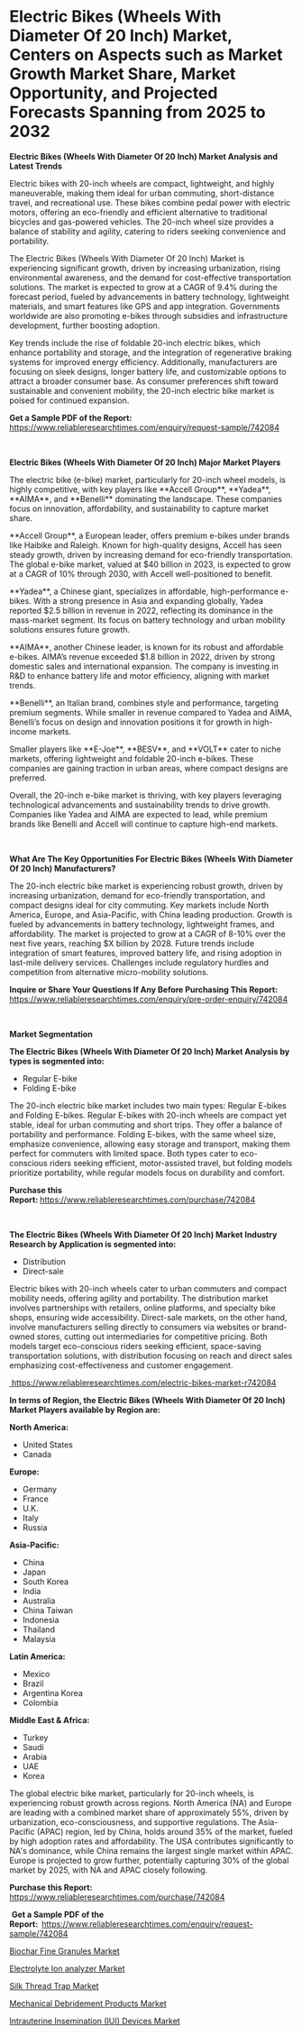 <p><h1>Electric Bikes (Wheels With Diameter Of 20 Inch) Market, Centers on Aspects such as Market Growth Market Share, Market Opportunity, and Projected Forecasts Spanning from 2025 to 2032</h1></p><p><strong>Electric Bikes (Wheels With Diameter Of 20 Inch) Market Analysis and Latest Trends</strong></p>
<p><p>Electric bikes with 20-inch wheels are compact, lightweight, and highly maneuverable, making them ideal for urban commuting, short-distance travel, and recreational use. These bikes combine pedal power with electric motors, offering an eco-friendly and efficient alternative to traditional bicycles and gas-powered vehicles. The 20-inch wheel size provides a balance of stability and agility, catering to riders seeking convenience and portability.</p><p>The Electric Bikes (Wheels With Diameter Of 20 Inch) Market is experiencing significant growth, driven by increasing urbanization, rising environmental awareness, and the demand for cost-effective transportation solutions. The market is expected to grow at a CAGR of 9.4% during the forecast period, fueled by advancements in battery technology, lightweight materials, and smart features like GPS and app integration. Governments worldwide are also promoting e-bikes through subsidies and infrastructure development, further boosting adoption.</p><p>Key trends include the rise of foldable 20-inch electric bikes, which enhance portability and storage, and the integration of regenerative braking systems for improved energy efficiency. Additionally, manufacturers are focusing on sleek designs, longer battery life, and customizable options to attract a broader consumer base. As consumer preferences shift toward sustainable and convenient mobility, the 20-inch electric bike market is poised for continued expansion.</p></p>
<p><strong>Get a Sample PDF of the Report:&nbsp;</strong> <a href="https://www.reliableresearchtimes.com/enquiry/request-sample/742084?utm_campaign=2040&utm_medium=2&utm_source=Github&utm_content=ia&utm_term=23012025&utm_id=electric-bikes-wheels-with-diameter-of-20-inch">https://www.reliableresearchtimes.com/enquiry/request-sample/742084</a></p>
<p>&nbsp;</p>
<p><strong>Electric Bikes (Wheels With Diameter Of 20 Inch) Major Market Players</strong></p>
<p><p>The electric bike (e-bike) market, particularly for 20-inch wheel models, is highly competitive, with key players like **Accell Group**, **Yadea**, **AIMA**, and **Benelli** dominating the landscape. These companies focus on innovation, affordability, and sustainability to capture market share.</p><p>**Accell Group**, a European leader, offers premium e-bikes under brands like Haibike and Raleigh. Known for high-quality designs, Accell has seen steady growth, driven by increasing demand for eco-friendly transportation. The global e-bike market, valued at $40 billion in 2023, is expected to grow at a CAGR of 10% through 2030, with Accell well-positioned to benefit.</p><p>**Yadea**, a Chinese giant, specializes in affordable, high-performance e-bikes. With a strong presence in Asia and expanding globally, Yadea reported $2.5 billion in revenue in 2022, reflecting its dominance in the mass-market segment. Its focus on battery technology and urban mobility solutions ensures future growth.</p><p>**AIMA**, another Chinese leader, is known for its robust and affordable e-bikes. AIMA’s revenue exceeded $1.8 billion in 2022, driven by strong domestic sales and international expansion. The company is investing in R&D to enhance battery life and motor efficiency, aligning with market trends.</p><p>**Benelli**, an Italian brand, combines style and performance, targeting premium segments. While smaller in revenue compared to Yadea and AIMA, Benelli’s focus on design and innovation positions it for growth in high-income markets.</p><p>Smaller players like **E-Joe**, **BESV**, and **VOLT** cater to niche markets, offering lightweight and foldable 20-inch e-bikes. These companies are gaining traction in urban areas, where compact designs are preferred.</p><p>Overall, the 20-inch e-bike market is thriving, with key players leveraging technological advancements and sustainability trends to drive growth. Companies like Yadea and AIMA are expected to lead, while premium brands like Benelli and Accell will continue to capture high-end markets.</p></p>
<p>&nbsp;</p>
<p><strong>What Are The Key Opportunities For Electric Bikes (Wheels With Diameter Of 20 Inch) Manufacturers?</strong></p>
<p><p>The 20-inch electric bike market is experiencing robust growth, driven by increasing urbanization, demand for eco-friendly transportation, and compact designs ideal for city commuting. Key markets include North America, Europe, and Asia-Pacific, with China leading production. Growth is fueled by advancements in battery technology, lightweight frames, and affordability. The market is projected to grow at a CAGR of 8-10% over the next five years, reaching $X billion by 2028. Future trends include integration of smart features, improved battery life, and rising adoption in last-mile delivery services. Challenges include regulatory hurdles and competition from alternative micro-mobility solutions.</p></p>
<p><strong>Inquire or Share Your Questions If Any Before Purchasing This Report:</strong> <a href="https://www.reliableresearchtimes.com/enquiry/pre-order-enquiry/742084?utm_campaign=2040&utm_medium=2&utm_source=Github&utm_content=ia&utm_term=23012025&utm_id=electric-bikes-wheels-with-diameter-of-20-inch">https://www.reliableresearchtimes.com/enquiry/pre-order-enquiry/742084</a></p>
<p>&nbsp;</p>
<p><strong>Market Segmentation</strong></p>
<p><strong>The Electric Bikes (Wheels With Diameter Of 20 Inch) Market Analysis by types is segmented into:</strong></p>
<p><ul><li>Regular E-bike</li><li>Folding E-bike</li></ul></p>
<p><p>The 20-inch electric bike market includes two main types: Regular E-bikes and Folding E-bikes. Regular E-bikes with 20-inch wheels are compact yet stable, ideal for urban commuting and short trips. They offer a balance of portability and performance. Folding E-bikes, with the same wheel size, emphasize convenience, allowing easy storage and transport, making them perfect for commuters with limited space. Both types cater to eco-conscious riders seeking efficient, motor-assisted travel, but folding models prioritize portability, while regular models focus on durability and comfort.</p></p>
<p><strong>Purchase this Report:&nbsp;</strong><a href="https://www.reliableresearchtimes.com/purchase/742084?utm_campaign=2040&utm_medium=2&utm_source=Github&utm_content=ia&utm_term=23012025&utm_id=electric-bikes-wheels-with-diameter-of-20-inch">https://www.reliableresearchtimes.com/purchase/742084</a></p>
<p>&nbsp;</p>
<p><strong>The Electric Bikes (Wheels With Diameter Of 20 Inch) Market Industry Research by Application is segmented into:</strong></p>
<p><ul><li>Distribution</li><li>Direct-sale</li></ul></p>
<p><p>Electric bikes with 20-inch wheels cater to urban commuters and compact mobility needs, offering agility and portability. The distribution market involves partnerships with retailers, online platforms, and specialty bike shops, ensuring wide accessibility. Direct-sale markets, on the other hand, involve manufacturers selling directly to consumers via websites or brand-owned stores, cutting out intermediaries for competitive pricing. Both models target eco-conscious riders seeking efficient, space-saving transportation solutions, with distribution focusing on reach and direct sales emphasizing cost-effectiveness and customer engagement.</p></p>
<p><a href="https://www.reliableresearchtimes.com/electric-bikes-market-r742084?utm_campaign=2040&utm_medium=2&utm_source=Github&utm_content=ia&utm_term=23012025&utm_id=electric-bikes-wheels-with-diameter-of-20-inch">&nbsp;https://www.reliableresearchtimes.com/electric-bikes-market-r742084</a></p>
<p><strong>In terms of Region, the Electric Bikes (Wheels With Diameter Of 20 Inch) Market Players available by Region are:</strong></p>
<p>
    <p> <strong> North America: </strong>
        <ul>
            <li>United States</li>
            <li>Canada</li>
        </ul>
        </p> 
    <p> <strong> Europe: </strong>
        <ul>
            <li>Germany</li>
            <li>France</li>
            <li>U.K.</li>
            <li>Italy</li>
            <li>Russia</li>
        </ul>
        </p> 
    <p> <strong> Asia-Pacific: </strong>
        <ul>
            <li>China</li>
            <li>Japan</li>
            <li>South Korea</li>
            <li>India</li>
            <li>Australia</li>
            <li>China Taiwan</li>
            <li>Indonesia</li>
            <li>Thailand</li>
            <li>Malaysia</li>
        </ul>
        </p> 
    <p> <strong> Latin America: </strong>
        <ul>
            <li>Mexico</li>
            <li>Brazil</li>
            <li>Argentina Korea</li>
            <li>Colombia</li>
        </ul>
        </p> 
    <p> <strong> Middle East & Africa: </strong>
        <ul>
            <li>Turkey</li>
            <li>Saudi</li>
            <li>Arabia</li>
            <li>UAE</li>
            <li>Korea</li>
        </ul>
    </p>
    </p>
<p><p>The global electric bike market, particularly for 20-inch wheels, is experiencing robust growth across regions. North America (NA) and Europe are leading with a combined market share of approximately 55%, driven by urbanization, eco-consciousness, and supportive regulations. The Asia-Pacific (APAC) region, led by China, holds around 35% of the market, fueled by high adoption rates and affordability. The USA contributes significantly to NA's dominance, while China remains the largest single market within APAC. Europe is projected to grow further, potentially capturing 30% of the global market by 2025, with NA and APAC closely following.</p></p>
<p><strong>Purchase this Report: </strong><a href="https://www.reliableresearchtimes.com/purchase/742084?utm_campaign=2040&utm_medium=2&utm_source=Github&utm_content=ia&utm_term=23012025&utm_id=electric-bikes-wheels-with-diameter-of-20-inch">https://www.reliableresearchtimes.com/purchase/742084</a></p>
<p>&nbsp;<strong>Get a Sample PDF of the Report:&nbsp;&nbsp;</strong><a href="https://www.reliableresearchtimes.com/enquiry/request-sample/742084?utm_campaign=2040&utm_medium=2&utm_source=Github&utm_content=ia&utm_term=23012025&utm_id=electric-bikes-wheels-with-diameter-of-20-inch">https://www.reliableresearchtimes.com/enquiry/request-sample/742084</a></p>
<p><strong></strong></p>
<p><p><a href="https://www.linkedin.com/pulse/acomprehensive-analysis-onthe-sizedynamicsand-expected-qo6rc?utm_campaign=2040&utm_medium=2&utm_source=Github&utm_content=ia&utm_term=23012025&utm_id=electric-bikes-wheels-with-diameter-of-20-inch">Biochar Fine Granules Market</a></p><p><a href="https://www.linkedin.com/pulse/extensive-study-global-electrolyte-ion-analyzer-market-m97lc?utm_campaign=2040&utm_medium=2&utm_source=Github&utm_content=ia&utm_term=23012025&utm_id=electric-bikes-wheels-with-diameter-of-20-inch">Electrolyte Ion analyzer Market</a></p><p><a href="https://www.linkedin.com/pulse/revenue-forecast-silk-thread-trap-market-projected-101-cagr-ysg9e?utm_campaign=2040&utm_medium=2&utm_source=Github&utm_content=ia&utm_term=23012025&utm_id=electric-bikes-wheels-with-diameter-of-20-inch">Silk Thread Trap Market</a></p><p><a href="https://www.linkedin.com/pulse/mechanical-debridement-products-market-navigating-challenges-w26me?utm_campaign=2040&utm_medium=2&utm_source=Github&utm_content=ia&utm_term=23012025&utm_id=electric-bikes-wheels-with-diameter-of-20-inch">Mechanical Debridement Products Market</a></p><p><a href="https://www.linkedin.com/pulse/market-demand-revenue-growth-intrauterine-insemination-iui-daihc?utm_campaign=2040&utm_medium=2&utm_source=Github&utm_content=ia&utm_term=23012025&utm_id=electric-bikes-wheels-with-diameter-of-20-inch">Intrauterine Insemination (IUI) Devices Market</a></p></p>